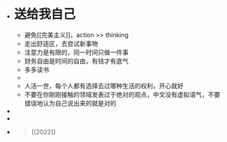 - # 送给我自己
	- 避免[[完美主义]]，action >> thinking
	- 走出舒适区，去尝试新事物
	- 注意力是有限的，同一时间只做一件事
	- 财务自由是时间的自由，有钱才有底气
	- 多多读书
	-
	- 人活一世，每个人都有选择去过哪种生活的权利，开心就好
	- 不要在你刚刚接触的领域发表过于绝对的观点，中文没有虚拟语气，不要错误地认为自己说出来的就是对的
-
-
- > [[2022]]